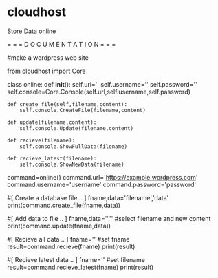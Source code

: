 # cloudhost
Store Data online

= = =    D O C U M E N T A T I O N    = = = 

#make a wordpress web site

from cloudhost import Core

class online:
	def __init__():
		self.url=''
		self.username=''
		self.password=''
		self.console=Core.Console(self.url,self.username,self.password)
	
	def create_file(self,filename,content):
		self.console.CreateFile(filename,content)
	
	def update(filename,content):
		self.console.Update(filename,content)
	
	def recieve(filename):
		self.console.ShowFullData(filename)
	
	def recieve_latest(filename):
		self.console.ShowNewData(filename)


command=online()
command.url='https://example.wordpress.com'
command.username='username'
command.password='password'


#[ Create a database file .. ]
fname,data='filename','data'
print(command.create_file(fname,data))

#[ Add data to file .. ]
fname,data='','' #select filename and new content
print(command.update(fname,data))

#[ Recieve all data .. ]
fname='' #set fname
result=command.recieve(fname)
print(result)

#[ Recieve latest data .. ]
fname='' #set filename
result=command.recieve_latest(fname)
print(result)
